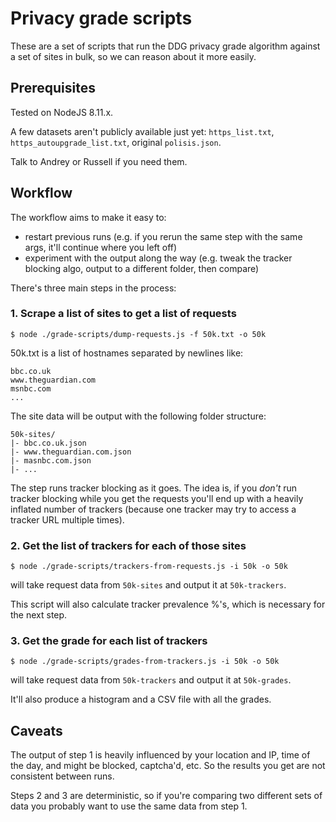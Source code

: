 Privacy grade scripts
====

These are a set of scripts that run the DDG privacy grade algorithm against a set of sites in bulk, so we can reason about it more easily.

Prerequisites
---

Tested on NodeJS 8.11.x.

A few datasets aren't publicly available just yet: `https_list.txt`, `https_autoupgrade_list.txt`, original `polisis.json`.

Talk to Andrey or Russell if you need them.

Workflow
---

The workflow aims to make it easy to:

- restart previous runs (e.g. if you rerun the same step with the same args, it'll continue where you left off)
- experiment with the output along the way (e.g. tweak the tracker blocking algo, output to a different folder, then compare)

There's three main steps in the process:

### 1. Scrape a list of sites to get a list of requests

`$ node ./grade-scripts/dump-requests.js -f 50k.txt -o 50k`

50k.txt is a list of hostnames separated by newlines like:

```
bbc.co.uk
www.theguardian.com
msnbc.com
...

```

The site data will be output with the following folder structure:

```
50k-sites/
|- bbc.co.uk.json
|- www.theguardian.com.json
|- masnbc.com.json
|- ...
```

The step runs tracker blocking as it goes. The idea is, if you *don't* run tracker blocking while you get the requests you'll end up with a heavily inflated number of trackers (because one tracker may try to access a tracker URL multiple times).

### 2. Get the list of trackers for each of those sites

`$ node ./grade-scripts/trackers-from-requests.js -i 50k -o 50k`

will take request data from `50k-sites` and output it at `50k-trackers`.

This script will also calculate tracker prevalence %'s, which is necessary for the next step.

### 3. Get the grade for each list of trackers

`$ node ./grade-scripts/grades-from-trackers.js -i 50k -o 50k`

will take request data from `50k-trackers` and output it at `50k-grades`.

It'll also produce a histogram and a CSV file with all the grades.

Caveats
---

The output of step 1 is heavily influenced by your location and IP, time of the day, and might be blocked, captcha'd, etc. So the results you get are not consistent between runs.

Steps 2 and 3 are deterministic, so if you're comparing two different sets of data you probably want to use the same data from step 1.
